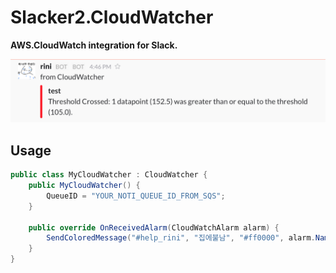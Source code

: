 Slacker2.CloudWatcher
====

__AWS.CloudWatch integration for Slack.__<br>


<img src="preview.png" />

<br>

Usage
----

```cs
public class MyCloudWatcher : CloudWatcher {
    public MyCloudWatcher() {
        QueueID = "YOUR_NOTI_QUEUE_ID_FROM_SQS";
    }

    public override OnReceivedAlarm(CloudWatchAlarm alarm) {
        SendColoredMessage("#help_rini", "집에불남", "#ff0000", alarm.Name, alarm.Reason);
    }
}
```
